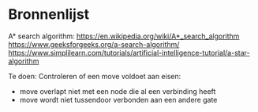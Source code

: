 # Bronnenlijst

A* search algorithm:
https://en.wikipedia.org/wiki/A*_search_algorithm
https://www.geeksforgeeks.org/a-search-algorithm/
https://www.simplilearn.com/tutorials/artificial-intelligence-tutorial/a-star-algorithm

Te doen:
Controleren of een move voldoet aan eisen:
- move overlapt niet met een node die al een verbinding heeft
- move wordt niet tussendoor verbonden aan een andere gate

